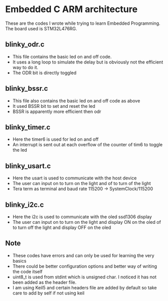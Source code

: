 # Embedded C ARM architecture


These are the codes I wrote while trying to learn Embedded Programming. The board used is STM32L476RG.

## blinky_odr.c

- This file contains the basic led on and off code.
- It uses a long loop to simulate the delay but is obviously not the efficient way to do it.
- The ODR bit is directly toggled


## blinky_bssr.c

- This file also contains the basic led on and off code as above
- It used BSSR bit to set and reset the led
- BSSR is apparently more efficient then odr


## blinky_timer.c

- Here the timer6 is used for led on and off
- An interrupt is sent out at each overflow of the counter of tim6 to toggle the led


## blinky_usart.c

- Here the usart is used to communicate with the host device
- The user can input on to turn on the light and of to turn of the light
- Tera term as terminal and baud rate 115200 -> SystemClock/115200


## blinky_i2c.c

- Here the i2c is used to communicate with the oled ssd1306 display
- The user can input on to turn on the light and display ON on the oled of to turn off the light and display OFF on the oled


## Note

- These codes have errors and can only be used for learning the very basics
- There could be better configuration options and better way of writing the code itself
- uint8_t is used from stdint which is unsigned char. I noticed it has not been added as the header file.
- I am using Keil5 and certain headers file are added by default so take care to add by self if not using keil
